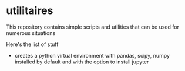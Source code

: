 # utilitaires
This repository contains simple scripts and utilities that can be used for numerous situations

Here's the list of stuff
- creates a python virtual environment with pandas, scipy, numpy installed by default and with the option to install jupyter